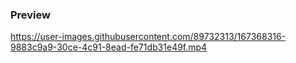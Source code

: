 ### Preview

https://user-images.githubusercontent.com/89732313/167368316-9883c9a9-30ce-4c91-8ead-fe71db31e49f.mp4
